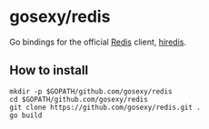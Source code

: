# gosexy/redis

Go bindings for the official [Redis][1] client, [hiredis][2].

## How to install

```
mkdir -p $GOPATH/github.com/gosexy/redis
cd $GOPATH/github.com/gosexy/redis
git clone https://github.com/gosexy/redis.git .
go build
```

[1]: http://redis.io
[2]: https://github.com/redis/hiredis
